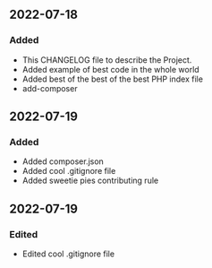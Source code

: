 
## 2022-07-18
### Added
- This CHANGELOG file to describe the Project.
- Added example of best code in the whole world
- Added best of the best of the best PHP index file
- add-composer

## 2022-07-19
### Added
- Added composer.json
- Added cool .gitignore file
- Added sweetie pies contributing rule

## 2022-07-19
### Edited
- Edited cool .gitignore file
